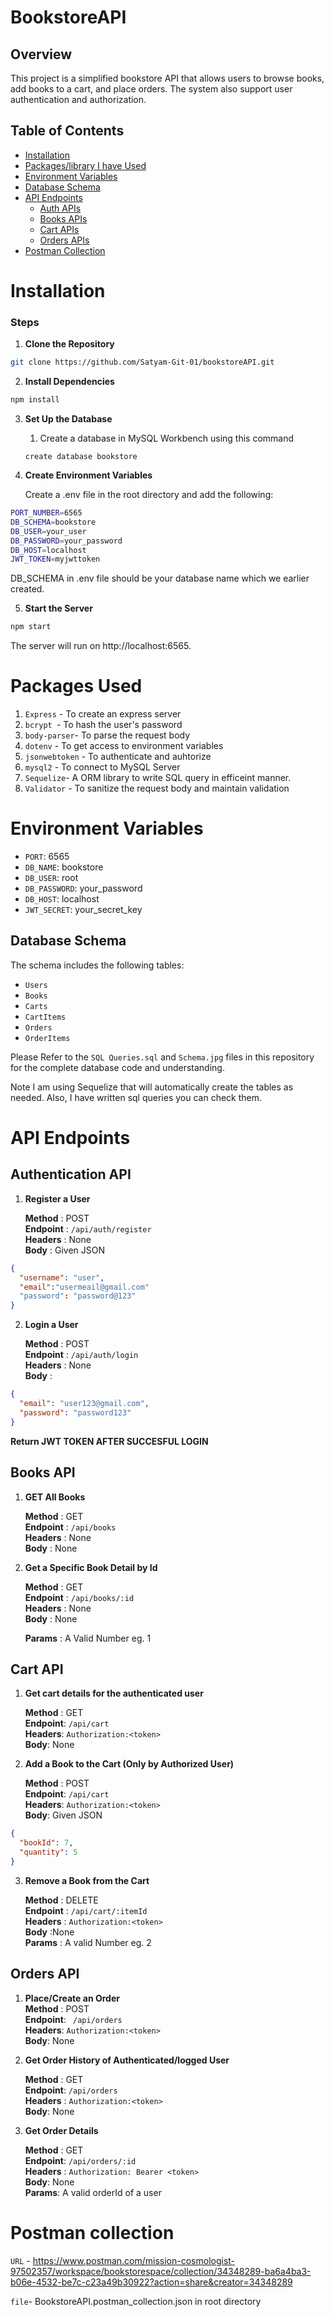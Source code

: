 # BookstoreAPI

## Overview

This project is a simplified bookstore API that allows users to browse books, add books to a cart, and place orders. The system also support user authentication and authorization.

## Table of Contents

- [Installation](#installation)
- [Packages/library I have Used](#packages-used)
- [Environment Variables](#environment-variables)
- [Database Schema](#database-schema)
- [API Endpoints](#api-endpoints)
  - [Auth APIs](#authentication-api)
  - [Books APIs](#books-api)
  - [Cart APIs](#cart-api)
  - [Orders APIs](#orders-api)
- [Postman Collection](#postman-collection)

# Installation

### Steps

1. **Clone the Repository**

```bash
git clone https://github.com/Satyam-Git-01/bookstoreAPI.git
```

2. **Install Dependencies**

```bash
npm install
```

3. **Set Up the Database**

   1. Create a database in MySQL Workbench using this command

   ```
   create database bookstore
   ```

4. **Create Environment Variables**

   Create a .env file in the root directory and add the following:

```bash
PORT_NUMBER=6565
DB_SCHEMA=bookstore
DB_USER=your_user
DB_PASSWORD=your_password
DB_HOST=localhost
JWT_TOKEN=myjwttoken

```

DB_SCHEMA in .env file should be your database name which we earlier created.

5.  **Start the Server**

```bash Copy code
npm start
```

The server will run on http://localhost:6565.

# Packages Used

1. `Express` - To create an express server
2. `bcrypt `- To hash the user's password
3. `body-parser`- To parse the request body
4. `dotenv` - To get access to environment variables
5. `jsonwebtoken` - To authenticate and auhtorize
6. `mysql2` - To connect to MySQL Server
7. `Sequelize`- A ORM library to write SQL query in efficeint manner.
8. `Validator` - To sanitize the request body and maintain validation

# Environment Variables

- `PORT`: 6565
- `DB_NAME`: bookstore
- `DB_USER`: root
- `DB_PASSWORD`: your_password
- `DB_HOST`: localhost
- `JWT_SECRET`: your_secret_key

## Database Schema

The schema includes the following tables:

- `Users`
- `Books`
- `Carts`
- `CartItems`
- `Orders`
- `OrderItems`

Please Refer to the `SQL Queries.sql` and `Schema.jpg` files in this repository for the complete database code and understanding.


Note I am using Sequelize that will automatically create the tables as needed. Also, I have written sql queries you can check them.

# API Endpoints

## Authentication API

1. **Register a User**

   **Method** : POST  
   **Endpoint** : `/api/auth/register`  
   **Headers** : None  
   **Body** : Given JSON

```json
{
  "username": "user",
  "email":"usermeail@gmail.com"
  "password": "password@123"
}
```

2. **Login a User**

   **Method** : POST  
   **Endpoint** : `/api/auth/login`  
   **Headers** : None  
   **Body** :

```json
{
  "email": "user123@gmail.com",
  "password": "password123"
}
```

**Return JWT TOKEN AFTER SUCCESFUL LOGIN**

## Books API

1. **GET All Books**

   **Method** : GET  
   **Endpoint** : `/api/books`  
   **Headers** : None  
   **Body** : None

2. **Get a Specific Book Detail by Id**

   **Method** : GET  
   **Endpoint** : `/api/books/:id`  
   **Headers** : None  
   **Body** : None

   **Params** : A Valid Number eg. 1

## Cart API

1. **Get cart details for the authenticated user**

   **Method** : GET  
   **Endpoint**: `/api/cart`  
   **Headers**: `Authorization:<token>`  
   **Body**: None

2. **Add a Book to the Cart (Only by Authorized User)**

   **Method** : POST  
   **Endpoint**: `/api/cart`  
   **Headers**: `Authorization:<token>`  
   **Body**: Given JSON

```json
{
  "bookId": 7,
  "quantity": 5
}
```

3. **Remove a Book from the Cart**

   **Method** : DELETE  
   **Endpoint** : `/api/cart/:itemId`  
   **Headers** : `Authorization:<token>`  
   **Body** :None  
   **Params** : A valid Number eg. 2

## Orders API

1. **Place/Create an Order**  
   **Method** : POST  
   **Endpoint**: ` /api/orders`  
   **Headers**: `Authorization:<token>`  
   **Body**: None

2. **Get Order History of Authenticated/logged User**

   **Method** : GET  
   **Endpoint**: `/api/orders`  
    **Headers** : `Authorization:<token>`  
    **Body**: None

3. **Get Order Details**

   **Method** : GET  
   **Endpoint**: `/api/orders/:id`  
    **Headers** : `Authorization: Bearer <token>`  
    **Body**: None     
   **Params**: A valid orderId of a user


# Postman collection

`URL` - https://www.postman.com/mission-cosmologist-97502357/workspace/bookstorespace/collection/34348289-ba6a4ba3-b06e-4532-be7c-c23a49b30922?action=share&creator=34348289

`file`- BookstoreAPI.postman_collection.json in root directory